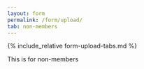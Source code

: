 ```yaml
---
layout: form
permalink: /form/upload/
tab: non-members
---
```


{% include_relative form-upload-tabs.md %}


This is for non-members
